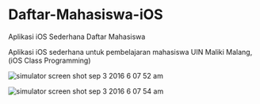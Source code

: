 # Daftar-Mahasiswa-iOS
Aplikasi iOS Sederhana Daftar Mahasiswa 

Aplikasi iOS sederhana untuk pembelajaran mahasiswa UIN Maliki Malang, (iOS Class Programming)

![simulator screen shot sep 3 2016 6 07 52 am](https://cloud.githubusercontent.com/assets/1490342/18220509/eedc5b1a-719c-11e6-8e50-ed2141544bcd.png)

![simulator screen shot sep 3 2016 6 07 54 am](https://cloud.githubusercontent.com/assets/1490342/18220518/01aea9b4-719d-11e6-9c4c-2310bc5e6f9f.png)

